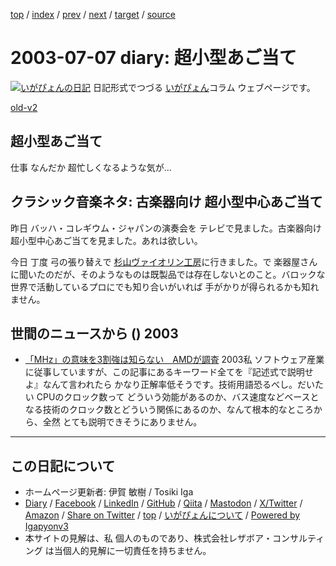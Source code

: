 [top](../index.html) 
 / [index](index.html) 
 / [prev](ig030705.html) 
 / [next](ig030708.html) 
 / [target](https://www.igapyon.jp/igapyon/diary/2003/ig030707.html) 
 / [source](https://github.com/igapyon/diary/blob/master/2003/ig030707.src.md) 

2003-07-07 diary: 超小型あご当て
=====================================================================================================
[![いがぴょんの日記](https://www.igapyon.jp/igapyon/diary/images/iga202308_64.jpg "いがぴょん")](https://www.igapyon.jp/igapyon/diary/memo/memoigapyon.html) 日記形式でつづる [いがぴょん](https://www.igapyon.jp/igapyon/diary/memo/memoigapyon.html)コラム ウェブページです。

[old-v2](ig030707-orig.html)

## 超小型あご当て

仕事 なんだか 超忙しくなるような気が…


## クラシック音楽ネタ: 古楽器向け 超小型中心あご当て

昨日 バッハ・コレギウム・ジャパンの演奏会を テレビで見ました。古楽器向け 超小型中心あご当てを見ました。あれは欲しい。

今日 丁度 弓の張り替えで [杉山ヴァイオリン工房](http://www.geocities.co.jp/MusicHall/4825/)に行きました。で 楽器屋さんに聞いたのだが、そのようなものは既製品では存在しないとのこと。バロックな世界で活動しているプロにでも知り合いがいれば 手がかりが得られるかも知れません。

## 世間のニュースから () 2003

* [「MHz」の意味を3割強は知らない　AMDが調査](http://www.zdnet.co.jp/news/0307/07/njbt_04.html)  2003私 ソフトウェア産業に従事していますが、この記事にあるキーワード全てを『記述式で説明せよ』なんて言われたら かなり正解率低そうです。技術用語恐るべし。だいたい CPUのクロック数って どういう効能があるのか、バス速度などベースとなる技術のクロック数とどういう関係にあるのか、なんて根本的なところから、全然 とても説明できそうにありません。


----------------------------------------------------------------------------------------------------

## この日記について

* ホームページ更新者: 伊賀 敏樹 / Tosiki Iga
* [Diary](https://www.igapyon.jp/igapyon/diary/) / [Facebook](https://www.facebook.com/igapyon) / [LinkedIn](https://www.linkedin.com/in/toshikiiga) / [GitHub](https://github.com/igapyon) / [Qiita](https://qiita.com/igapyon) / [Mastodon](https://social.vivaldi.net/@igapyon) / [X/Twitter](https://twitter.com/ToshikiIga) / [Amazon](https://www.amazon.co.jp/%E4%BC%8A%E8%B3%80-%E6%95%8F%E6%A8%B9/e/B004LTQWCQ) / 
[Share on Twitter](https://twitter.com/intent/tweet?hashtags=igapyon%2Cdiary%2C%E3%81%84%E3%81%8C%E3%81%B4%E3%82%87%E3%82%93&text=%E8%B6%85%E5%B0%8F%E5%9E%8B%E3%81%82%E3%81%94%E5%BD%93%E3%81%A6&url=https%3A%2F%2Fwww.igapyon.jp%2Figapyon%2Fdiary%2F2003%2Fig030707.html) / [top](../index.html) / [いがぴょんについて](https://www.igapyon.jp/igapyon/diary/memo/memoigapyon.html) / [Powered by Igapyonv3](https://github.com/igapyon/igapyonv3)
* 本サイトの見解は、私 個人のものであり、株式会社レザボア・コンサルティング は当個人的見解に一切責任を持ちません。 
